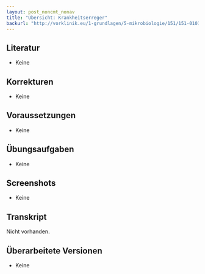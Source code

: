 ```yaml
---
layout: post_noncmt_nonav
title: "Übersicht: Krankheitserreger"
backurl: "http://vorklinik.eu/1-grundlagen/5-mikrobiologie/151/151-0101a-uebersicht-krankheitserreger"
---
```

## Literatur

- Keine

## Korrekturen

- Keine

## Voraussetzungen

- Keine

## Übungsaufgaben

- Keine

## Screenshots

- Keine

## Transkript

Nicht vorhanden.

## Überarbeitete Versionen

- Keine



